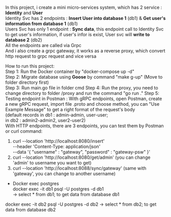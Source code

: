 In this project, i create a mini micro-services system, which has 2 service : **Identity** and **User**  
Identity Svc has 2 endpoints : **Insert User into database 1** (db1) & **Get user's information from database 1** (db1)  
Users Svc has only 1 endpoint : **Sync data**, this endpoint call to Identity Svc to get user's information, if user's infor is exist, User svc will **write to database 2** (db2)  
All the endpoints are called via Grpc  
And i also create a grpc gateway, it works as a reverse proxy, which convert http request to grpc request and vice versa

How to run this project:  
Step 1: Run the Docker container by "docker-compose up -d"  
Step 2: Migrate database using **Goose** by command "make g-up" (Move to folder directory first)  
Step 3: Run main.go file in folder cmd
Step 4: Run the proxy, you need to change directory to folder /proxy and run the command "go run ."
Step 5: Testing endpoint in Postman :
With gRPC endpoints, open Postman, create a new gRPC request, import file .proto and choose method, you can "Use Example Message" to get a right format of the request's body  
(default records in db1 : admin-admin, user-user;  
in db2 : admin2-admin2, user2-user2)  
With HTTP endpoints, there are 3 endpoints, you can test them by Postman or curl command:
1. curl --location 'http://localhost:8080/insert' \
   --header 'Content-Type: application/json' \
   --data '{
   "username" : "gateway",
   "password" : "gateway-psw"
   }'
2. curl --location 'http://localhost:8080/get/admin' (you can change 'admin' to username you want to get)
3. curl --location 'http://localhost:8088/sync/gateway' (same with 'gateway', you can change to another username)

- Docker exec postgres  
docker exec -it db1 psql -U postgres -d db1  
-> select * from db1; to get data from database db1

docker exec -it db2 psql -U postgres -d db2
-> select * from db2; to get data from database db2
